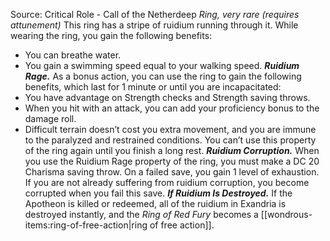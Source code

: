 Source: Critical Role - Call of the Netherdeep
*Ring, very rare (requires attunement)*
This ring has a stripe of ruidium running through it. While wearing the ring, you gain the following benefits:
* You can breathe water.
* You gain a swimming speed equal to your walking speed.
***Ruidium Rage.*** As a bonus action, you can use the ring to gain the following benefits, which last for 1 minute or until you are incapacitated:
* You have advantage on Strength checks and Strength saving throws.
* When you hit with an attack, you can add your proficiency bonus to the damage roll.
* Difficult terrain doesn’t cost you extra movement, and you are immune to the paralyzed and restrained conditions.
You can’t use this property of the ring again until you finish a long rest.
***Ruidium Corruption.*** When you use the Ruidium Rage property of the ring, you must make a DC 20 Charisma saving throw. On a failed save, you gain 1 level of exhaustion. If you are not already suffering from ruidium corruption, you become corrupted when you fail this save.
***If Ruidium Is Destroyed.*** If the Apotheon is killed or redeemed, all of the ruidium in Exandria is destroyed instantly, and the *Ring of Red Fury* becomes a [[wondrous-items:ring-of-free-action|ring of free action]].